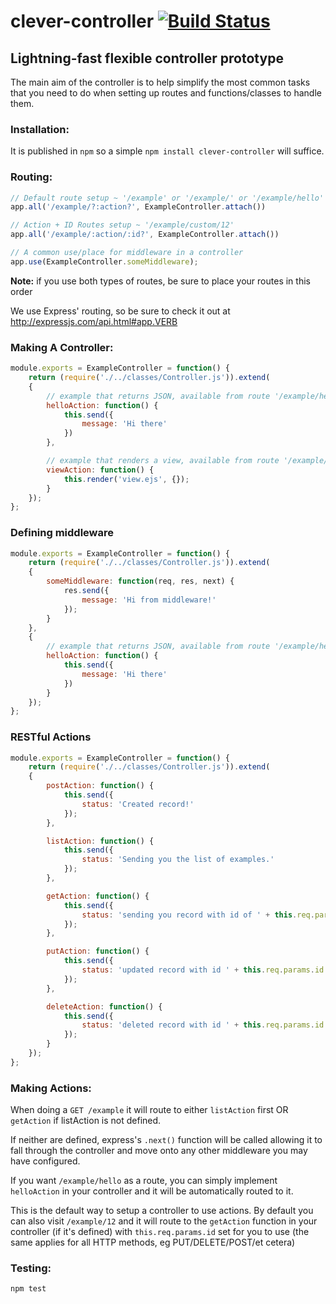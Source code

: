 # clever-controller  [![Build Status](https://travis-ci.org/clevertech/clever-controller.png)](https://travis-ci.org/clevertech/clever-controller)
## Lightning-fast flexible controller prototype
The main aim of the controller is to help simplify the most common tasks that you need to do when setting up routes and functions/classes to handle them. 

### Installation:
It is published in `npm` so a simple `npm install clever-controller` will suffice.

### Routing:

```javascript
// Default route setup ~ '/example' or '/example/' or '/example/hello'
app.all('/example/?:action?', ExampleController.attach())

// Action + ID Routes setup ~ '/example/custom/12'
app.all('/example/:action/:id?', ExampleController.attach())

// A common use/place for middleware in a controller
app.use(ExampleController.someMiddleware);
```

**Note:** if you use both types of routes, be sure to place your routes in this order

We use Express' routing, so be sure to check it out at http://expressjs.com/api.html#app.VERB

### Making A Controller:

```javascript
module.exports = ExampleController = function() {
	return (require('./../classes/Controller.js')).extend(
	{
		// example that returns JSON, available from route '/example/hello'
		helloAction: function() {
			this.send({
				message: 'Hi there'
			})
		},

		// example that renders a view, available from route '/example/view'
		viewAction: function() {
			this.render('view.ejs', {});
		}
	});
};
```

### Defining middleware
```javascript
module.exports = ExampleController = function() {
	return (require('./../classes/Controller.js')).extend(
	{
		someMiddleware: function(req, res, next) {
			res.send({
				message: 'Hi from middleware!'
			});
		}
	},
	{
		// example that returns JSON, available from route '/example/hello'
		helloAction: function() {
			this.send({
				message: 'Hi there'
			})
		}
	});
};
```

### RESTful Actions

```javascript
module.exports = ExampleController = function() {
	return (require('./../classes/Controller.js')).extend(
	{
		postAction: function() {
			this.send({
				status: 'Created record!' 
			});
		},

		listAction: function() {
			this.send({
				status: 'Sending you the list of examples.'
			});
		},

		getAction: function() {
			this.send({
				status: 'sending you record with id of ' + this.req.params.id
			});
		},

		putAction: function() {
			this.send({
				status: 'updated record with id ' + this.req.params.id
			});
		},

		deleteAction: function() {
			this.send({
				status: 'deleted record with id ' + this.req.params.id
			});
		}
	});
};
```

### Making Actions:

When doing a `GET /example` it will route to either `listAction` first OR `getAction` if listAction is not defined.

If neither are defined, express's `.next()` function will be called allowing it to fall through the controller and move onto any other middleware you may have configured.

If you want `/example/hello` as a route, you can simply implement `helloAction` in your controller and it will be automatically routed to it.

This is the default way to setup a controller to use actions. By default you can also visit `/example/12` and it will route to the `getAction` function in your controller (if it's defined) with `this.req.params.id` set for you to use (the same applies for all HTTP methods, eg PUT/DELETE/POST/et cetera)


### Testing: 

```
npm test
```
